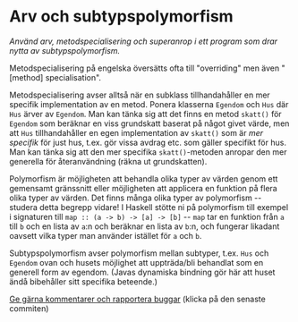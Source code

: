 # Arv och subtypspolymorfism

_Använd arv, metodspecialisering och superanrop i ett program som drar nytta av subtypspolymorfism._

Metodspecialisering på engelska översätts ofta till "overriding"
men även "[method] specialisation".

Metodspecialisering avser alltså när en subklass tillhandahåller
en mer specifik implementation av en metod. Ponera klasserna
`Egendom` och `Hus` där `Hus` ärver av `Egendom`. Man kan tänka
sig att det finns en metod `skatt()` för `Egendom` som beräknar en
viss grundskatt baserat på något givet värde, men att `Hus`
tillhandahåller en egen implementation av `skatt()` som är *mer
specifik* för just hus, t.ex. gör vissa avdrag etc. som gäller
specifikt för hus. Man kan tänka sig att den mer specifika
`skatt()`-metoden anropar den mer generella för återanvändning
(räkna ut grundskatten).

Polymorfism är möjligheten att behandla olika typer av värden
genom ett gemensamt gränssnitt eller möjligheten att applicera en
funktion på flera olika typer av värden. Det finns många olika
typer av polymorfism -- studera detta begrepp vidare! I Haskell
stötte ni på polymorfism till exempel i signaturen till `map :: (a
-> b) -> [a] -> [b]` -- `map` tar en funktion från `a` till `b`
och en lista av `a`:n och beräknar en lista av `b`:n, och fungerar
likadant oavsett vilka typer man använder istället för `a` och
`b`.

Subtypspolymorfism avser polymorfism mellan subtyper, t.ex. `Hus`
och `Egendom` ovan och husets möjlighet att uppträda/bli behandlat
som en generell form av egendom. (Javas dynamiska bindning gör här
att huset ändå bibehåller sitt specifika beteende.)

[Ge gärna kommentarer och rapportera buggar](https://github.com/IOOPM-UU/achievements/commits/master/B4.md) (klicka på den senaste commiten)
